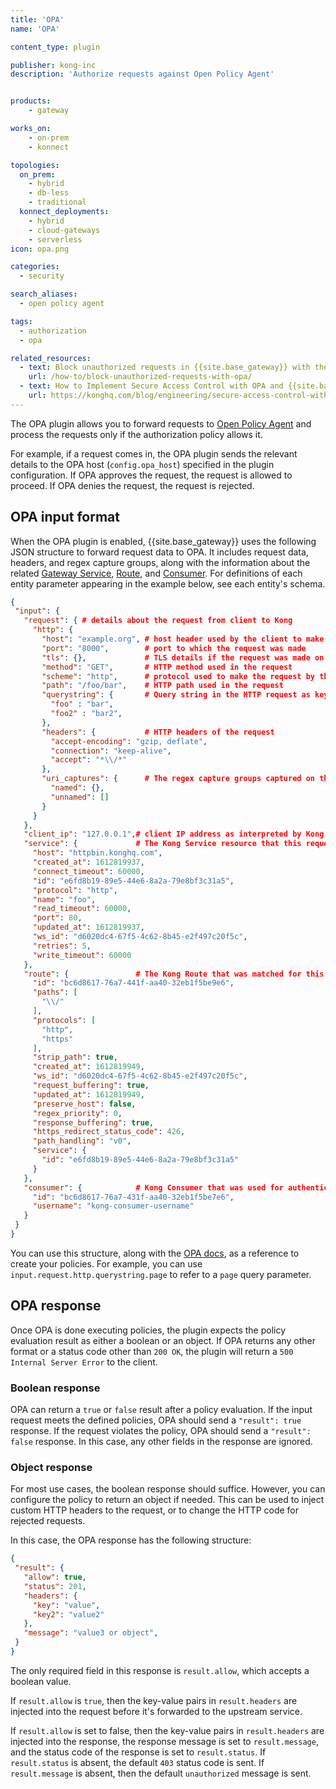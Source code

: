 ```yaml
---
title: 'OPA'
name: 'OPA'

content_type: plugin

publisher: kong-inc
description: 'Authorize requests against Open Policy Agent'


products:
    - gateway

works_on:
    - on-prem
    - konnect

topologies:
  on_prem:
    - hybrid
    - db-less
    - traditional
  konnect_deployments:
    - hybrid
    - cloud-gateways
    - serverless
icon: opa.png

categories:
  - security

search_aliases:
  - open policy agent

tags:
  - authorization
  - opa

related_resources:
  - text: Block unauthorized requests in {{site.base_gateway}} with the OPA plugin
    url: /how-to/block-unauthorized-requests-with-opa/
  - text: How to Implement Secure Access Control with OPA and {{site.base_gateway}}
    url: https://konghq.com/blog/engineering/secure-access-control-with-opa-and-kong
---
```


The OPA plugin allows you to forward requests to [Open Policy Agent](https://openpolicyagent.org/) and process the requests only if the authorization policy allows it. 

For example, if a request comes in, the OPA plugin sends the relevant details to the OPA host (`config.opa_host`) specified in the plugin configuration. If OPA approves the request, the request is allowed to proceed. If OPA denies the request, the request is rejected.

## OPA input format

When the OPA plugin is enabled, {{site.base_gateway}} uses the following JSON structure to forward request data to OPA.
It includes request data, headers, and regex capture groups, along with the information about the related [Gateway Service](/gateway/entities/service/#schema), [Route](/gateway/entities/route/#schema), and [Consumer](/gateway/entities/consumer/#schema).
For definitions of each entity parameter appearing in the example below, see each entity's schema.

```json
{
 "input": {
   "request": { # details about the request from client to Kong
     "http": {
       "host": "example.org", # host header used by the client to make the request
       "port": "8000",        # port to which the request was made
       "tls": {},             # TLS details if the request was made on HTTPS and Kong terminated the TLS connection
       "method": "GET",       # HTTP method used in the request
       "scheme": "http",      # protocol used to make the request by the client, this can be either `http` or `https`
       "path": "/foo/bar",    # HTTP path used in the request
       "querystring": {       # Query string in the HTTP request as key-value pairs
         "foo" : "bar",
         "foo2" : "bar2",
       },
       "headers": {           # HTTP headers of the request
         "accept-encoding": "gzip, deflate",
         "connection": "keep-alive",
         "accept": "*\\/*"
       },
       "uri_captures": {      # The regex capture groups captured on the Kong Gateway Route's path field in the current request. Injected only if `include_uri_captures_in_opa_input` is set to `true`.
         "named": {},
         "unnamed": []
       }
     }
   },
   "client_ip": "127.0.0.1",# client IP address as interpreted by Kong
   "service": {             # The Kong Service resource that this request is forwarded to if OPA allows. Injected only if `include_service_in_opa_input` is set to `true`.
     "host": "httpbin.konghq.com",
     "created_at": 1612819937,
     "connect_timeout": 60000,
     "id": "e6fd8b19-89e5-44e6-8a2a-79e8bf3c31a5",
     "protocol": "http",
     "name": "foo",
     "read_timeout": 60000,
     "port": 80,
     "updated_at": 1612819937,
     "ws_id": "d6020dc4-67f5-4c62-8b45-e2f497c20f5c",
     "retries": 5,
     "write_timeout": 60000
   },
   "route": {               # The Kong Route that was matched for this request. Injected only if `include_route_in_opa_input` is set to `true`.
     "id": "bc6d8617-76a7-441f-aa40-32eb1f5be9e6",
     "paths": [
       "\\/"
     ],
     "protocols": [
       "http",
       "https"
     ],
     "strip_path": true,
     "created_at": 1612819949,
     "ws_id": "d6020dc4-67f5-4c62-8b45-e2f497c20f5c",
     "request_buffering": true,
     "updated_at": 1612819949,
     "preserve_host": false,
     "regex_priority": 0,
     "response_buffering": true,
     "https_redirect_status_code": 426,
     "path_handling": "v0",
     "service": {
       "id": "e6fd8b19-89e5-44e6-8a2a-79e8bf3c31a5"
     }
   },
   "consumer": {            # Kong Consumer that was used for authentication for this request. Injected only if `include_consumer_in_opa_input` is set to `true`.
     "id": "bc6d8617-76a7-431f-aa40-32eb1f5be7e6",
     "username": "kong-consumer-username"
   }
 }
}
```

You can use this structure, along with the [OPA docs](https://www.openpolicyagent.org/docs/latest/policy-language/), as a reference to create your policies. For example, you can use `input.request.http.querystring.page` to refer to a `page` query parameter.

## OPA response

Once OPA is done executing policies, the plugin expects the policy evaluation result as either a boolean or an object. If OPA returns any other format or a status code other than `200 OK`, the plugin will return a `500 Internal Server Error` to the client.

### Boolean response

OPA can return a `true` or `false` result after a policy evaluation. If the input request meets the defined policies, OPA should send a `"result": true` response.  If the request violates the policy, OPA should send a `"result": false` response. In this case, any other fields in the response are ignored.


### Object response

For most use cases, the boolean response should suffice. However, you can configure the policy to return an object if needed. This can be used to inject custom HTTP headers to the request, or to change the HTTP code for rejected requests.

In this case, the OPA response has the following structure:
```json
{
 "result": {
   "allow": true,
   "status": 201,
   "headers": {
     "key": "value",
     "key2": "value2"
   },
   "message": "value3 or object",
 }
}
```

The only required field in this response is `result.allow`, which accepts a boolean value.

If `result.allow` is `true`, then the key-value pairs in `result.headers` are injected into the request before it's forwarded to the upstream service.

If `result.allow` is set to false, then the key-value pairs in `result.headers` are injected into the response, the response message is set to `result.message`, and the status code of the response is set to `result.status`. If `result.status` is absent, the default `403` status code is sent. If `result.message` is absent, then the default `unauthorized` message is sent.
